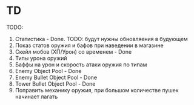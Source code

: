 # TD
TODO:
1) Статистика - Done. TODO: будут нужны обновляения в будующем
2) Показ статов оружия и бафов при наведении в магазине
3) Скейл мобов (ХП/Урон) со временем - Done
4) Типы урона оружий
5) Баффы на урон и скорость атаки оружия по типам
6) Enemy Object Pool - Done
7) Enemy Bullet Object Pool - Done
8) Tower Bullet Object Pool - Done
9) Поправить механику оружия, при большом количестве пушек начинает лагать
